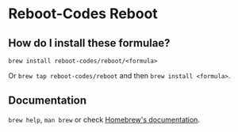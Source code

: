 # Reboot-Codes Reboot

## How do I install these formulae?

`brew install reboot-codes/reboot/<formula>`

Or `brew tap reboot-codes/reboot` and then `brew install <formula>`.

## Documentation

`brew help`, `man brew` or check [Homebrew's documentation](https://docs.brew.sh).
